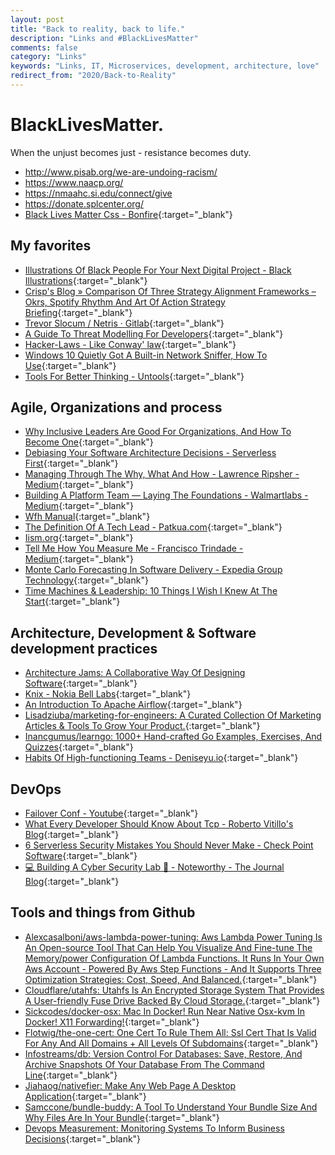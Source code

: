 ```yaml
---
layout: post
title: "Back to reality, back to life."
description: "Links and #BlackLivesMatter"
comments: false
category: "Links"
keywords: "Links, IT, Microservices, development, architecture, love"
redirect_from: "2020/Back-to-Reality"
---
```


# BlackLivesMatter.

When the unjust becomes just - resistance becomes duty.

- http://www.pisab.org/we-are-undoing-racism/ 
- https://www.naacp.org/ 
- https://nmaahc.si.edu/connect/give
- https://donate.splcenter.org/
- [Black Lives Matter Css - Bonfire](https://www.bonfire.com/black-lives-matter-css/buy/){:target="_blank"}

<!-- markdownlint-disable MD033 MD020 MD025-->
## My favorites<a name="favorites"></a>

- [Illustrations Of Black People For Your Next Digital Project - Black Illustrations](https://www.blackillustrations.com/){:target="_blank"}
- [Crisp's Blog » Comparison Of Three Strategy Alignment Frameworks – Okrs, Spotify Rhythm And Art Of Action Strategy Briefing](https://blog.crisp.se/2020/05/25/mattiasskarin/comparison-of-three-strategy-alignment-frameworks){:target="_blank"}
- [Trevor Slocum / Netris · Gitlab](https://gitlab.com/tslocum/netris){:target="_blank"}
- [A Guide To Threat Modelling For Developers](https://martinfowler.com/articles/agile-threat-modelling.html){:target="_blank"}
- [Hacker-Laws - Like Conway' law](https://github.com/dwmkerr/hacker-laws#occams-razor){:target="_blank"}
- [Windows 10 Quietly Got A Built-in Network Sniffer, How To Use](https://www.bleepingcomputer.com/news/microsoft/windows-10-quietly-got-a-built-in-network-sniffer-how-to-use/){:target="_blank"}
- [Tools For Better Thinking - Untools](https://untools.co/){:target="_blank"}

## Agile, Organizations and process<a name="agile"></a>

- [Why Inclusive Leaders Are Good For Organizations, And How To Become One](https://hbr.org/2019/03/why-inclusive-leaders-are-good-for-organizations-and-how-to-become-one?_hsmi=89431800&_hsenc=p2ANqtz-_DK0C6lmpiuic3YhlpILIVhk-6mtHUjffuRw88MPpRsY7sLkS3LpP_OUax8TE9feOMQvSoAPYjZHzn1zNyPYRIKhq2BA){:target="_blank"}
- [Debiasing Your Software Architecture Decisions - Serverless First](https://serverlessfirst.com/debiasing-software-architecture-decisions/){:target="_blank"}
- [Managing Through The Why, What And How - Lawrence Ripsher - Medium](https://medium.com/@ripsher/managing-through-the-why-what-and-how-a5dd657a49b0){:target="_blank"}
- [Building A Platform Team — Laying The Foundations - Walmartlabs - Medium](https://medium.com/walmartlabs/building-a-platform-team-d915221d5654){:target="_blank"}
- [Wfh Manual](https://wfhmanual.com/){:target="_blank"}
- [The Definition Of A Tech Lead - Patkua.com](https://www.patkua.com/blog/the-definition-of-a-tech-lead/){:target="_blank"}
- [Iism.org](https://iism.org/article/driving-engineers-to-an-arbitrary-date-is-a-value-destroying-mistake-49){:target="_blank"}
- [Tell Me How You Measure Me - Francisco Trindade - Medium](https://medium.com/@frankmt/tell-me-how-you-measure-me-aa47d50cb9f5){:target="_blank"}
- [Monte Carlo Forecasting In Software Delivery - Expedia Group Technology](https://medium.com/expedia-group-tech/monte-carlo-forecasting-in-software-delivery-474bb49cb3f9){:target="_blank"}
- [Time Machines & Leadership: 10 Things I Wish I Knew At The Start](https://medium.com/@boyney123/time-machines-leadership-10-things-i-wish-i-knew-at-the-start-b50cdf45cb45){:target="_blank"}

## Architecture, Development & Software development practices <a name="development"></a>

- [Architecture Jams: A Collaborative Way Of Designing Software](https://blog.pragmaticengineer.com/software-architecture-jams/){:target="_blank"}
- [Knix - Nokia Bell Labs](https://www.bell-labs.com/knix/){:target="_blank"}
- [An Introduction To Apache Airflow](https://bhavaniravi.com/blog/apache-airflow-introduction){:target="_blank"}
- [Lisadziuba/marketing-for-engineers: A Curated Collection Of Marketing Articles & Tools To Grow Your Product.](https://github.com/LisaDziuba/Marketing-for-Engineers){:target="_blank"}
- [Inancgumus/learngo: 1000+ Hand-crafted Go Examples, Exercises, And Quizzes](https://github.com/inancgumus/learngo){:target="_blank"}
- [Habits Of High-functioning Teams - Deniseyu.io](https://deniseyu.io/2020/05/23/habits-of-high-performing-teams.html?_hsmi=88694987&_hsenc=p2ANqtz-9sqEJcaRbKx4Z4gFUcSy7X4bVIy5F7QMTh3wJIS3a_boWh04-Dd0zdlxBBLqWcpoH1txIHvWf0iY1PFmIw2XFa1v3FfA){:target="_blank"}

## DevOps<a name="devops"></a>

- [Failover Conf - Youtube](https://www.youtube.com/playlist?list=PLLIx5ktghjqItStdp_NUh3CQ_y4M49Gb1#failoverconf){:target="_blank"}
- [What Every Developer Should Know About Tcp - Roberto Vitillo's Blog](https://robertovitillo.com/what-every-developer-should-know-about-tcp/){:target="_blank"}
- [6 Serverless Security Mistakes You Should Never Make - Check Point Software](https://blog.checkpoint.com/2020/05/15/6-serverless-security-mistakes-you-should-never-make/){:target="_blank"}
- [💻 Building A Cyber Security Lab 🔬 - Noteworthy - The Journal Blog](https://blog.usejournal.com/building-a-cyber-security-lab-4874bddd056b){:target="_blank"}

## Tools and things from Github <a name="tools"></a>

- [Alexcasalboni/aws-lambda-power-tuning: Aws Lambda Power Tuning Is An Open-source Tool That Can Help You Visualize And Fine-tune The Memory/power Configuration Of Lambda Functions. It Runs In Your Own Aws Account - Powered By Aws Step Functions - And It Supports Three Optimization Strategies: Cost, Speed, And Balanced.](https://github.com/alexcasalboni/aws-lambda-power-tuning){:target="_blank"}
- [Cloudflare/utahfs: Utahfs Is An Encrypted Storage System That Provides A User-friendly Fuse Drive Backed By Cloud Storage.](https://github.com/cloudflare/utahfs){:target="_blank"}
- [Sickcodes/docker-osx: Mac In Docker! Run Near Native Osx-kvm In Docker! X11 Forwarding!](https://github.com/sickcodes/Docker-OSX){:target="_blank"}
- [Flotwig/the-one-cert: One Cert To Rule Them All: Ssl Cert That Is Valid For Any And All Domains + All Levels Of Subdomains](https://github.com/flotwig/the-one-cert){:target="_blank"}
- [Infostreams/db: Version Control For Databases: Save, Restore, And Archive Snapshots Of Your Database From The Command Line](https://github.com/infostreams/db){:target="_blank"}
- [Jiahaog/nativefier: Make Any Web Page A Desktop Application](https://github.com/jiahaog/nativefier){:target="_blank"}
- [Samccone/bundle-buddy: A Tool To Understand Your Bundle Size And Why Files Are In Your Bundle](https://github.com/samccone/bundle-buddy){:target="_blank"}
- [Devops Measurement: Monitoring Systems To Inform Business Decisions](https://cloud.google.com/solutions/devops/devops-measurement-monitoring-systems){:target="_blank"}